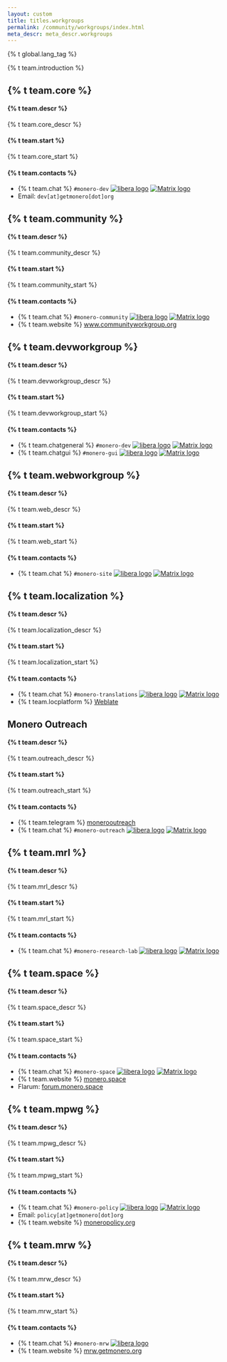 ```yaml
---
layout: custom
title: titles.workgroups
permalink: /community/workgroups/index.html
meta_descr: meta_descr.workgroups
---
```


{% t global.lang_tag %}
<div class="team">
  <div class="container description">
    <p>{% t team.introduction %}</p>
  </div>
  <section class="container">
    <div class="row">
      <div class="left half col-lg-6 col-md-6 col-sm-12 col-xs-12">
        <div class="info-block">
          <div class="row center-xs">
            <h2>{% t team.core %}</h2>
          </div>
          <h4>{% t team.descr %}</h4>
          <p>{% t team.core_descr %}</p>
          <h4>{% t team.start %}</h4>
          <p>{% t team.core_start %}</p>
          <h4>{% t team.contacts %}</h4>
          <ul class="logo">
            <li>{% t team.chat %} <code>#monero-dev</code> <a class="chats-img" href="irc://irc.libera.chat/#monero-dev"><img class="libera" src="/img/libera.svg" title="libera" alt="libera logo"></a> <a class="chats-img" href="https://matrix.to/#/#monero-dev:monero.social?via=matrix.org&via=monero.social&via=haveno.network"><img class="matrix" src="/img/matrix-logo.svg" title="Matrix" alt="Matrix logo"></a> <a class="chats-img" href="https://mattermost.getmonero.org/monero/channels/monero-dev"></a></li>
            <li>Email: <code>dev[at]getmonero[dot]org</code></li>
          </ul>
          <div class="row center-xs icons">
            <a class="ext-noicon" href="https://github.com/monero-project/" target="_blank" rel="noreferrer, noopener" aria-label="GitHub logo"><div class="col social-icon github"></div></a>
          </div>
        </div>
      </div>
      <div class="right half col-lg-6 col-md-6 col-sm-12 col-xs-12">
        <div class="info-block">
          <div class="row center-xs">
            <h2>{% t team.community %}</h2>
          </div>
          <h4>{% t team.descr %}</h4>
          <p>{% t team.community_descr %}</p>
          <h4>{% t team.start %}</h4>
          <p>{% t team.community_start %}</p>
          <h4>{% t team.contacts %}</h4>
          <ul class="logo">
            <li>{% t team.chat %} <code>#monero-community</code> <a class="chats-img" href="irc://irc.libera.chat/#monero-community"><img class="libera" src="/img/libera.svg" title="libera" alt="libera logo"></a> <a class="chats-img" href="https://matrix.to/#/#monero-community:monero.social?via=matrix.org&via=monero.social"><img class="matrix" src="/img/matrix-logo.svg" title="Matrix" alt="Matrix logo"></a> <a class="chats-img" href="https://mattermost.getmonero.org/monero/channels/monero-community"></a></li>
            <li>{% t team.website %} <a href="https://www.communityworkgroup.org/">www.communityworkgroup.org</a></li>
          </ul>
          <div class="row center-xs icons">
            <a class="ext-noicon" href="https://repo.getmonero.org/monero-project/" target="_blank" rel="noreferrer, noopener" aria-label="Gitlab logo"><div class="col social-icon gitlab"></div></a><a class="ext-noicon" href="https://www.reddit.com/r/MoneroCommunity/" target="_blank" rel="noreferrer, noopener" aria-label="Reddit logo"><div class="col social-icon reddit"></div></a>
          </div>
        </div>
      </div>
      <div class="left half col-lg-6 col-md-6 col-sm-12 col-xs-12">
        <div class="info-block">
          <div class="row center-xs">
            <h2>{% t team.devworkgroup %}</h2>
          </div>
          <h4>{% t team.descr %}</h4>
          <p>{% t team.devworkgroup_descr %}</p>
          <h4>{% t team.start %}</h4>
          <p>{% t team.devworkgroup_start %}</p>
          <h4>{% t team.contacts %}</h4>
          <ul class="logo">
            <li>{% t team.chatgeneral %} <code>#monero-dev</code> <a class="chats-img" href="irc://irc.libera.chat/#monero-dev"><img class="libera" src="/img/libera.svg" title="libera" alt="libera logo"></a> <a class="chats-img" href="https://matrix.to/#/#monero-dev:matrix.org"><img class="matrix" src="/img/matrix-logo.svg" title="Matrix" alt="Matrix logo"></a> <a class="chats-img" href="https://mattermost.getmonero.org/monero/channels/monero-dev"></a></li>
            <li>{% t team.chatgui %} <code>#monero-gui</code> <a class="chats-img" href="irc://irc.libera.chat/#monero-gui"><img class="libera" src="/img/libera.svg" title="libera" alt="libera logo"></a> <a class="chats-img" href="https://matrix.to/#/#monero-gui:matrix.org"><img class="matrix" src="/img/matrix-logo.svg" title="Matrix" alt="Matrix logo"></a> <a class="chats-img" href="https://mattermost.getmonero.org/monero/channels/monero-gui"></a></li>
          </ul>
          <div class="row center-xs icons">
            <a class="ext-noicon" href="https://github.com/monero-project/monero" target="_blank" rel="noreferrer, noopener" aria-label="Github monero logo"><div class="col social-icon github"></div></a>
            <a class="ext-noicon" href="https://github.com/monero-project/monero-gui" target="_blank" rel="noreferrer, noopener" aria-label="github monero-gui logo"><div class="col social-icon github"></div></a>
          </div>
        </div>
      </div>
      <div class="right half col-lg-6 col-md-6 col-sm-12 col-xs-12">
        <div class="info-block">
          <div class="row center-xs">
            <h2>{% t team.webworkgroup %}</h2>
          </div>
          <h4>{% t team.descr %}</h4>
          <p>{% t team.web_descr %}</p>
          <h4>{% t team.start %}</h4>
          <p>{% t team.web_start %}</p>
          <h4>{% t team.contacts %}</h4>
          <ul class="logo">
            <li>{% t team.chat %} <code>#monero-site</code> <a class="chats-img" href="irc://irc.libera.chat/#monero-site"><img class="libera" src="/img/libera.svg" title="libera" alt="libera logo"></a> <a class="chats-img" href="https://matrix.to/#/#monero-site:haveno.network?via=matrix.org&via=monero.social&via=haveno.network"><img class="matrix" src="/img/matrix-logo.svg" title="Matrix" alt="Matrix logo"></a> <a class="chats-img" href="https://mattermost.getmonero.org/monero/channels/monero-site"></a></li>
          </ul>
          <div class="row center-xs icons">
            <a class="ext-noicon" href="https://github.com/monero-project/monero-site" target="_blank" rel="noreferrer, noopener" aria-label="GitHub logo"><div class="col social-icon github"></div></a>
          </div>
        </div>
      </div>
      <div class="left half col-lg-6 col-md-6 col-sm-12 col-xs-12">
        <div class="info-block">
          <div class="row center-xs">
            <h2>{% t team.localization %}</h2>
          </div>
            <h4>{% t team.descr %}</h4>
          <p>{% t team.localization_descr %}</p>
          <h4>{% t team.start %}</h4>
          <p>{% t team.localization_start %}</p>
          <h4>{% t team.contacts %}</h4>
          <ul class="logo">
            <li>{% t team.chat %} <code>#monero-translations</code> <a class="chats-img" href="irc://irc.libera.chat/#monero-translations"><img class="libera" src="/img/libera.svg" title="libera" alt="libera logo"></a> <a class="chats-img" href="https://matrix.to/#/#monero-translations:monero.social?via=matrix.org&via=monero.social&via=haveno.network"><img class="matrix" src="/img/matrix-logo.svg" title="Matrix" alt="Matrix logo"></a> <a class="chats-img" href="https://mattermost.getmonero.org/monero/channels/monero-translations"></a></li>
            <li>{% t team.locplatform %} <a href="https://translate.getmonero.org">Weblate</a></li>
          </ul>
          <div class="row center-xs icons">
            <a class="ext-noicon" href="https://github.com/monero-ecosystem/monero-translations" target="_blank" rel="noreferrer, noopener" aria-label="Github logo"><div class="col social-icon github"></div></a>
          </div>
        </div>
      </div>
      <div class="right half col-lg-6 col-md-6 col-sm-12 col-xs-12">
        <div class="info-block">
          <div class="row center-xs">
            <h2>Monero Outreach</h2>
          </div>
          <h4>{% t team.descr %}</h4>
          <p>{% t team.outreach_descr %}</p>
          <h4>{% t team.start %}</h4>
          <p>{% t team.outreach_start %}</p>
          <h4>{% t team.contacts %}</h4>
          <ul class="logo">
            <li>{% t team.telegram %} <a href="https://t.me/monerooutreach">monerooutreach</a></li>
            <li>{% t team.chat %} <code>#monero-outreach</code> <a class="chats-img" href="irc://irc.libera.chat/#monero-outreach"><img class="libera" src="/img/libera.svg" title="libera" alt="libera logo"></a> <a class="chats-img" href="https://matrix.to/#/#monero-outreach:monero.social?via=matrix.org&via=monero.social&via=haveno.network"><img class="matrix" src="/img/matrix-logo.svg" title="Matrix" alt="Matrix logo"></a> <a class="chats-img" href="https://mattermost.getmonero.org/monero/channels/monero-outreach"></a></li>
          </ul>
          <div class="row center-xs icons">
            <a class="ext-noicon" href="https://twitter.com/xmroutreach" target="_blank" rel="noreferrer, noopener" aria-label="Twitter logo"><div class="col social-icon twitter"></div></a>
            <a class="ext-noicon" href="https://github.com/monero-ecosystem/outreach-docs" target="_blank" rel="noreferrer, noopener" aria-label="Github logo"><div class="col social-icon github"></div></a>
          </div>
        </div>
      </div>
      <div class="left half col-lg-6 col-md-6 col-sm-12 col-xs-12">
        <div class="info-block">
          <div class="row center-xs">
            <h2>{% t team.mrl %}</h2>
          </div>
          <h4>{% t team.descr %}</h4>
          <p>{% t team.mrl_descr %}</p>
          <h4>{% t team.start %}</h4>
          <p>{% t team.mrl_start %}</p>
          <h4>{% t team.contacts %}</h4>
          <ul class="logo">
            <li>{% t team.chat %} <code>#monero-research-lab</code> <a class="chats-img" href="irc://irc.libera.chat/#monero-research-lab"><img class="libera" src="/img/libera.svg" title="libera" alt="libera logo"></a> <a class="chats-img" href="https://matrix.to/#/#monero-research-lab:matrix.org?via=matrix.org&via=monero.social&via=privacytools.io"><img class="matrix" src="/img/matrix-logo.svg" title="Matrix" alt="Matrix logo"></a> <a class="chats-img" href="https://mattermost.getmonero.org/monero/channels/monero-research-lab"></a></li>
          </ul>
          <div class="row center-xs icons">
            <a class="ext-noicon" href="https://github.com/monero-project/research-lab" target="_blank" rel="noreferrer, noopener" aria-label="GitHub logo"><div class="col social-icon github"></div></a>
          </div>
        </div>
      </div>
      <div class="right half col-lg-6 col-md-6 col-sm-12 col-xs-12">
        <div class="info-block">
          <div class="row center-xs">
            <h2>{% t team.space %}</h2>
          </div>
          <h4>{% t team.descr %}</h4>
          <p>{% t team.space_descr %}</p>
          <h4>{% t team.start %}</h4>
          <p>{% t team.space_start %}</p>
          <h4>{% t team.contacts %}</h4>
          <ul class="logo">
            <li>{% t team.chat %} <code>#monero-space</code> <a class="chats-img" href="irc://irc.libera.chat/#monero-space"><img class="libera" src="/img/libera.svg" title="libera" alt="libera logo"></a> <a class="chats-img" href="https://matrix.to/#/#monero-space:monero.social?via=matrix.org&via=monero.social"><img class="matrix" src="/img/matrix-logo.svg" title="Matrix" alt="Matrix logo"></a></li>
            <li>{% t team.website %} <a href="https://monero.space" target="_blank" rel="noreferrer, noopener">monero.space</a></li>
            <li>Flarum: <a href="https://forum.monero.space" target="_blank" rel="noreferrer, noopener">forum.monero.space</a></li>
          </ul>
          <div class="row center-xs icons">
            <a class="ext-noicon" href="https://twitter.com/MoneroSpace" target="_blank" rel="noreferrer, noopener" aria-label="Twitter logo"><div class="col social-icon twitter"></div></a>
          </div>
        </div>
      </div>
      <div class="left half col-lg-6 col-md-6 col-sm-12 col-xs-12">
        <div class="info-block">
          <div class="row center-xs">
            <h2>{% t team.mpwg %}</h2>
          </div>
          <h4>{% t team.descr %}</h4>
          <p>{% t team.mpwg_descr %}</p>
          <h4>{% t team.start %}</h4>
          <p>{% t team.mpwg_start %}</p>
          <h4>{% t team.contacts %}</h4>
          <ul class="logo">
            <li>{% t team.chat %} <code>#monero-policy</code> <a class="chats-img" href="irc://irc.libera.chat/#monero-policy"><img class="libera" src="/img/libera.svg" title="libera" alt="libera logo"></a> <a class="chats-img" href="https://matrix.to/#/#monero-policy:matrix.org?via=matrix.org&via=monero.social"><img class="matrix" src="/img/matrix-logo.svg" title="Matrix" alt="Matrix logo"></a></li>
            <li>Email: <code>policy[at]getmonero[dot]org</code></li>
            <li>{% t team.website %} <a href="https://moneropolicy.org">moneropolicy.org</a></li>
          </ul>
        </div>
      </div>
      <div class="right half col-lg-6 col-md-6 col-sm-12 col-xs-12">
        <div class="info-block">
          <div class="row center-xs">
            <h2>{% t team.mrw %}</h2>
          </div>
          <h4>{% t team.descr %}</h4>
          <p>{% t team.mrw_descr %}</p>
          <h4>{% t team.start %}</h4>
          <p>{% t team.mrw_start %}</p>
          <h4>{% t team.contacts %}</h4>
          <ul class="logo">
            <li>{% t team.chat %} <code>#monero-mrw</code> <a class="chats-img" href="irc://irc.libera.chat/#monero-mrw"><img class="libera" src="/img/libera.svg" title="libera" alt="libera logo"></a></li>
            <li>{% t team.website %} <a href="https://mrw.getmonero.org">mrw.getmonero.org</a></li>
          </ul>
        </div>
      </div>
    </div>
  </section>
</div>
